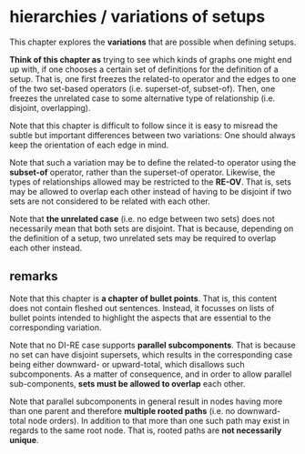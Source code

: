 
# hierarchies / variations of setups

This chapter explores the **variations** that are possible when defining setups.

**Think of this chapter as** trying to see which kinds of graphs one might end
up with, if one chooses a certain set of definitions for the definition of a
setup. That is, one first freezes the related-to operator and the edges to one
of the two set-based operators (i.e. superset-of, subset-of). Then, one freezes
the unrelated case to some alternative type of relationship (i.e. disjoint,
overlapping).

Note that this chapter is difficult to follow since it is easy to misread the
subtle but important differences between two variations: One should always keep
the orientation of each edge in mind.

Note that such a variation may be to define the related-to operator using the
**subset-of** operator, rather than the superset-of operator. Likewise, the
types of relationships allowed may be restricted to the **RE-OV**. That is,
sets may be allowed to overlap each other instead of having to be disjoint
if two sets are not considered to be related with each other.

Note that **the unrelated case** (i.e. no edge between two sets) does not
necessarily mean that both sets are disjoint. That is because, depending on
the definition of a setup, two unrelated sets may be required to overlap each
other instead.

<!-- ======================================================================= -->
## remarks

Note that this chapter is **a chapter of bullet points**. That is, this content
does not contain fleshed out sentences. Instead, it focusses on lists of bullet
points intended to highlight the aspects that are essential to the corresponding
variation.

Note that no DI-RE case supports **parallel subcomponents**. That is because
no set can have disjoint supersets, which results in the corresponding case
being either downward- or upward-total, which disallows such subcomponents.
As a matter of consequence, and in order to allow parallel sub-components,
**sets must be allowed to overlap** each other.

Note that parallel subcomponents in general result in nodes having more than
one parent and therefore **multiple rooted paths** (i.e. no downward-total
node orders). In addition to that more than one such path may exist in regards
to the same root node. That is, rooted paths are **not necessarily unique**.

